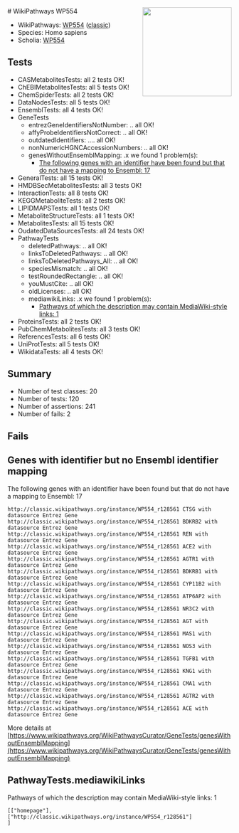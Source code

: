 <img style="float: right; width: 200px" src="https://upload.wikimedia.org/wikipedia/commons/thumb/8/83/Wplogo_with_text_500.png/640px-Wplogo_with_text_500.png" />
# WikiPathways WP554

* WikiPathways: [WP554](https://wikipathways.org/pathways/WP554) ([classic](https://classic.wikipathways.org/instance/WP554))
* Species: Homo sapiens
* Scholia: [WP554](https://scholia.toolforge.org/wikipathways/WP554)
## Tests
* CASMetabolitesTests: all 2 tests OK!
* ChEBIMetabolitesTests: all 5 tests OK!
* ChemSpiderTests: all 2 tests OK!
* DataNodesTests: all 5 tests OK!
* EnsemblTests: all 4 tests OK!
* GeneTests
    * entrezGeneIdentifiersNotNumber: .. all OK!
    * affyProbeIdentifiersNotCorrect: .. all OK!
    * outdatedIdentifiers: .... all OK!
    * nonNumericHGNCAccessionNumbers: .. all OK!
    * genesWithoutEnsemblMapping: .x we found 1 problem(s):
        * [The following genes with an identifier have been found but that do not have a mapping to Ensembl: 17](#c4e54314)
* GeneralTests: all 15 tests OK!
* HMDBSecMetabolitesTests: all 3 tests OK!
* InteractionTests: all 8 tests OK!
* KEGGMetaboliteTests: all 2 tests OK!
* LIPIDMAPSTests: all 1 tests OK!
* MetaboliteStructureTests: all 1 tests OK!
* MetabolitesTests: all 15 tests OK!
* OudatedDataSourcesTests: all 24 tests OK!
* PathwayTests
    * deletedPathways: .. all OK!
    * linksToDeletedPathways: .. all OK!
    * linksToDeletedPathways_All: .. all OK!
    * speciesMismatch: .. all OK!
    * testRoundedRectangle: .. all OK!
    * youMustCite: .. all OK!
    * oldLicenses: .. all OK!
    * mediawikiLinks: .x we found 1 problem(s):
        * [Pathways of which the description may contain MediaWiki-style links: 1](#da69cf45)
* ProteinsTests: all 2 tests OK!
* PubChemMetabolitesTests: all 3 tests OK!
* ReferencesTests: all 6 tests OK!
* UniProtTests: all 5 tests OK!
* WikidataTests: all 4 tests OK!


## Summary

* Number of test classes: 20
* Number of tests: 120
* Number of assertions: 241
* Number of fails: 2

## Fails

<a name="c4e54314" />

## Genes with identifier but no Ensembl identifier mapping

The following genes with an identifier have been found but that do not have a mapping to Ensembl: 17
```
http://classic.wikipathways.org/instance/WP554_r128561 CTSG with datasource Entrez Gene
http://classic.wikipathways.org/instance/WP554_r128561 BDKRB2 with datasource Entrez Gene
http://classic.wikipathways.org/instance/WP554_r128561 REN with datasource Entrez Gene
http://classic.wikipathways.org/instance/WP554_r128561 ACE2 with datasource Entrez Gene
http://classic.wikipathways.org/instance/WP554_r128561 AGTR1 with datasource Entrez Gene
http://classic.wikipathways.org/instance/WP554_r128561 BDKRB1 with datasource Entrez Gene
http://classic.wikipathways.org/instance/WP554_r128561 CYP11B2 with datasource Entrez Gene
http://classic.wikipathways.org/instance/WP554_r128561 ATP6AP2 with datasource Entrez Gene
http://classic.wikipathways.org/instance/WP554_r128561 NR3C2 with datasource Entrez Gene
http://classic.wikipathways.org/instance/WP554_r128561 AGT with datasource Entrez Gene
http://classic.wikipathways.org/instance/WP554_r128561 MAS1 with datasource Entrez Gene
http://classic.wikipathways.org/instance/WP554_r128561 NOS3 with datasource Entrez Gene
http://classic.wikipathways.org/instance/WP554_r128561 TGFB1 with datasource Entrez Gene
http://classic.wikipathways.org/instance/WP554_r128561 KNG1 with datasource Entrez Gene
http://classic.wikipathways.org/instance/WP554_r128561 CMA1 with datasource Entrez Gene
http://classic.wikipathways.org/instance/WP554_r128561 AGTR2 with datasource Entrez Gene
http://classic.wikipathways.org/instance/WP554_r128561 ACE with datasource Entrez Gene
```

More details at [https://www.wikipathways.org/WikiPathwaysCurator/GeneTests/genesWithoutEnsemblMapping](https://www.wikipathways.org/WikiPathwaysCurator/GeneTests/genesWithoutEnsemblMapping)

<a name="da69cf45" />

## PathwayTests.mediawikiLinks

Pathways of which the description may contain MediaWiki-style links: 1
```
[["homepage"],
["http://classic.wikipathways.org/instance/WP554_r128561"]
]
```

